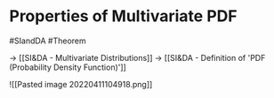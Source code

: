 # Properties of Multivariate PDF
#SIandDA #Theorem 

-> [[SI&DA - Multivariate Distributions]]
-> [[SI&DA - Definition of 'PDF (Probability Density Function)']]

![[Pasted image 20220411104918.png]]
